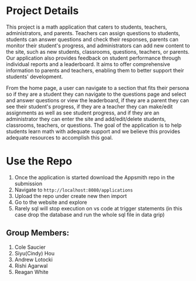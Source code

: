 # Project Details

This project is a math application that caters to students, teachers, administrators, and parents. Teachers can assign questions to students, students can answer questions and check their responses, parents can monitor their student's progress, and administrators can add new content to the site, such as new students, classrooms, questions, teachers, or parents. Our application also provides feedback on student performance through individual reports and a leaderboard. It aims to offer comprehensive information to parents and teachers, enabling them to better support their students' development. 

From the home page, a user can navigate to a section that fits their persona so if they are a student they can navigate to the questions page and select and answer questions or view the leaderboard, if they are a parent they can see their student's progress, if they are a teacher they can make/edit assignments as well as see student progress, and if they are an administrator they can enter the site and add/edit/delete students, classrooms, teachers, or questions. The goal of the application is to help students learn math with adequate support and we believe this provides adequate resources to accomplish this goal.     

# Use the Repo

1. Once the application is started download the Appsmith repo in the submission
2. Navigate to `http://localhost:8080/applications`
3. Upload the repo under create new then import
4. Go to the website and explore
5. Rarely sql will stop execution on vs code at trigger statements (in this case drop the database and run the whole sql file in data grip)


## Group Members:

1. Cole Saucier
2. Siyu(Cindy) Hou
3. Andrew Lotocki
4. Rishi Agarwal
5. Reagan White

